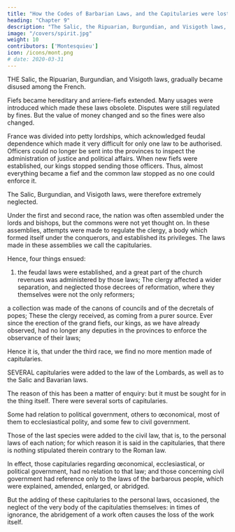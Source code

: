 ```yaml
---
title: "How the Codes of Barbarian Laws, and the Capitularies were lost"
heading: "Chapter 9"
description: "The Salic, the Ripuarian, Burgundian, and Visigoth laws, gradually became disused among the French."
image: "/covers/spirit.jpg"
weight: 10
contributors: ['Montesquieu']
icon: /icons/mont.png
# date: 2020-03-31
---
```




THE Salic, the Ripuarian, Burgundian, and Visigoth laws, gradually became disused among the French.

Fiefs became hereditary and arriere-fiefs extended. Many usages were introduced which made these laws obsolete. Disputes were still regulated by fines. But the value of money changed and so the fines were also changed. 

France was divided into petty lordships, which acknowledged feudal dependence which made it very difficult for only one law to be authorised. Officers could no longer be sent into the provinces to inspect the administration of justice and political affairs. When new fiefs were established, our kings stopped sending those officers. Thus, almost everything became a fief and the common law stopped as no one could enforce it.

The Salic, Burgundian, and Visigoth laws, were therefore extremely neglected.

Under the first and second race, the nation was often assembled under the lords and bishops, but the commons were not yet thought on. In these assemblies, attempts were made to regulate the clergy, a body which formed itself under the conquerors, and established its privileges. The laws made in these assemblies we call the capitularies.

Hence, four things ensued: 

1. the feudal laws were established, and a great part of the church revenues was administered by those laws;
The clergy affected a wider separation, and neglected those decrees of reformation, where they themselves were not the only reformers;

a collection was made of the canons of councils and of the decretals of popes;
These the clergy received, as coming from a purer source.
Ever since the erection of the grand fiefs, our kings, as we have already observed, had no longer any deputies in the provinces to enforce the observance of their laws;

Hence it is, that under the third race, we find no more mention made of capitularies.

SEVERAL capitularies were added to the law of the Lombards, as well as to the Salic and Bavarian laws.

The reason of this has been a matter of enquiry:  but it must be sought for in the thing itself.
There were several sorts of capitularies.

Some had relation to political government, others to œconomical, most of them to ecclesiastical polity, and some few to civil government.

Those of the last species were added to the civil law, that is, to the personal laws of each nation; for which reason it is said in the capitularies, that there is nothing stipulated therein contrary to the Roman law.

In effect, those capitularies regarding œconomical, ecclesiastical, or political government, had no relation to that law; and those concerning civil government had reference only to the laws of the barbarous people, which were explained, amended, enlarged, or abridged.

But the adding of these capitularies to the personal laws, occasioned, the neglect of the very body of the capitulaties themselves:  in times of ignorance, the abridgement of a work often causes the loss of the work itself.


